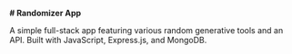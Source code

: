 **# Randomizer App**

A simple full-stack app featuring various random generative tools and an API. Built with JavaScript, Express.js, and MongoDB.
